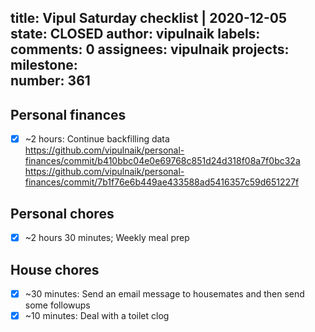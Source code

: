 title:	Vipul Saturday checklist | 2020-12-05
state:	CLOSED
author:	vipulnaik
labels:	
comments:	0
assignees:	vipulnaik
projects:	
milestone:	
number:	361
--
## Personal finances

- [x] ~2 hours: Continue backfilling data https://github.com/vipulnaik/personal-finances/commit/b410bbc04e0e69768c851d24d318f08a7f0bc32a https://github.com/vipulnaik/personal-finances/commit/7b1f76e6b449ae433588ad5416357c59d651227f

## Personal chores

- [x] ~2 hours 30 minutes; Weekly meal prep

## House chores

- [x] ~30 minutes: Send an email message to housemates and then send some followups
- [x] ~10 minutes: Deal with a toilet clog
